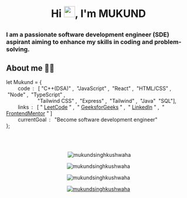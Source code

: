<h1 align="center">Hi 
  <img src="https://raw.githubusercontent.com/MartinHeinz/MartinHeinz/master/wave.gif" width="30px">, 
  I'm MUKUND</h1>

##
<h3 align="left">I am a passionate software development engineer (SDE) aspirant aiming to enhance my skills in coding and problem-solving.</h3>

## About me 👨‍💻

let Mukund = {
<br/>
&emsp; &emsp;code&ensp;: &ensp;[ "C++(DSA)" ,
                                &nbsp;"JavaScript" ,
                                &nbsp;"React" ,
                                &nbsp;"HTML/CSS" ,
                                &nbsp;"Node" ,
                                &nbsp;"TypeScript" ,
                                <br/>
&emsp;&emsp; &emsp;&emsp; &emsp;&nbsp;&nbsp;"Tailwind CSS" ,
                                &nbsp;"Express" ,
                                &nbsp;"Tailwind" ,
                                &nbsp;"Java"
                                &nbsp;"SQL"],  
&emsp; &emsp;links&ensp;: &ensp;[ " [LeetCode](https://leetcode.com/u/Mukund_Singh_Kushwaha/) " ,
                                 &nbsp;" [GeeksforGeeks](https://www.geeksforgeeks.org/user/mukundsinghkushwaha/) " ,
                                 &nbsp;" [LinkedIn](https://www.linkedin.com/in/mukund-singh--kushwaha/) " ,
                                 &nbsp;" [FrontendMentor](https://www.frontendmentor.io/profile/MUKUNDSINGHKUSHWAHA) " ]         
&emsp; &emsp;currentGoal&ensp;: &ensp;"Become software development engineer"
<br/>
};
##
<br/>
<p align="center">&nbsp;<img align="center" src="https://github-readme-stats.vercel.app/api?username=mukundsinghkushwaha&show_icons=true&locale=en&theme=dark" alt="mukundsinghkushwaha"  /></p>

<p align="center"><img align="center" src="https://github-readme-streak-stats.herokuapp.com/?user=mukundsinghkushwaha&theme=dark" alt="mukundsinghkushwaha" /></p>

<p align="center" ><img align="center" src="https://github-readme-stats.vercel.app/api/top-langs?username=mukundsinghkushwaha&show_icons=true&locale=en&layout=compact&theme=dark" alt="mukundsinghkushwaha" /></p>

<p align="center" ><a href="https://leetcode.com/u/Mukund_Singh_Kushwaha/"><img align="center" src="https://leetcard.jacoblin.cool/mukund_singh_kushwaha" alt="mukundsinghkushwaha" /></a></p>
